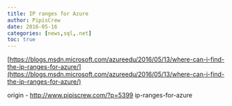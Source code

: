```yaml
---
title: IP ranges for Azure
author: PipisCrew
date: 2016-05-16
categories: [news,sql,.net]
toc: true
---
```


[https://blogs.msdn.microsoft.com/azureedu/2016/05/13/where-can-i-find-the-ip-ranges-for-azure/](https://blogs.msdn.microsoft.com/azureedu/2016/05/13/where-can-i-find-the-ip-ranges-for-azure/)

origin - http://www.pipiscrew.com/?p=5399 ip-ranges-for-azure